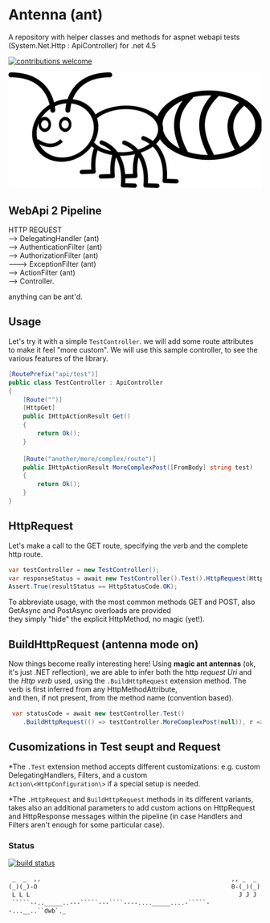 # Antenna (ant)
A repository with helper classes and methods for aspnet webapi tests (System.Net.Http : ApiController) for .net 4.5

[![contributions welcome](https://img.shields.io/badge/contributions-welcome-brightgreen.svg?style=flat)](https://github.com/jkone27/ant/issues)

![ant](https://raw.githubusercontent.com/jkone27/ant/master/Pics/ant-gammillian.png)

## WebApi 2 Pipeline 

HTTP REQUEST  
--> DelegatingHandler (ant)  
--> AuthenticationFilter (ant)  
--> AuthorizationFilter (ant)  
---> ExceptionFilter (ant)  
--> ActionFilter (ant)  
--> Controller.  
  
anything can be ant'd.

## Usage

Let's try it with a simple `TestController`. we will add some route attributes to make it feel "more custom".
We will use this sample controller, to see the various features of the library.

```cs
[RoutePrefix("api/test")]
public class TestController : ApiController
{
    [Route("")]
    [HttpGet]
    public IHttpActionResult Get()
    {
        return Ok();
    }

    [Route("another/more/complex/route")]
    public IHttpActionResult MoreComplexPost([FromBody] string test)
    {
        return Ok();
    }
}
```
## HttpRequest

Let's make a call to the GET route, specifying the verb and the complete http route.

```cs
var testController = new TestController();
var responseStatus = await new TestController().Test().HttpRequest(HttpMethod.Get, "http://localhost/api/test", r => r.StatusCode);
Assert.True(resultStatus == HttpStatusCode.OK);
```

To abbreviate usage, with the most common methods GET and POST, also GetAsync and PostAsync overloads are provided  
they simply "hide" the explicit HttpMethod, no magic (yet!).

## BuildHttpRequest (antenna mode on)

Now things become really interesting here!
Using **magic ant antennas** (ok, it's just .NET reflection), we are able to infer both the http *request Uri* and the *Http verb* used,
using the `.BuildHttpRequest` extension method. The verb is first inferred from any HttpMethodAttribute,  
and then, if not present, from the method name (convention based).

```cs
 var statusCode = await new testController.Test()
    .BuildHttpRequest(() => testController.MoreComplexPost(null)), r => r.StatusCode);

```

## Cusomizations in Test seupt and Request

*The `.Test` extension method accepts different customizations: e.g. custom DelegatingHandlers, Filters, and a custom  
`Action\<HttpConfiguration\>` if a special setup is needed.

*The `.HttpRequest` and `BuildHttpRequest` methods in its different variants, takes also an additional parameters to add custom actions on HttpRequest and HttpResponse messages within the pipeline (in case Handlers and Filters aren't enough for some particular case).

### Status
[![build status](https://img.shields.io/travis/jkone27/ant.svg)](https://travis-ci.org/jkone27/ant)

<!-- language: lang-none -->
     _  _  ,,                                                     ,, _  _
    (_)(_)-O                                                      0-(_)(_)
     L L L                                                          J J J
     `````--.._____..---`````---````----...._____....-`````--...__..``dwb`._


